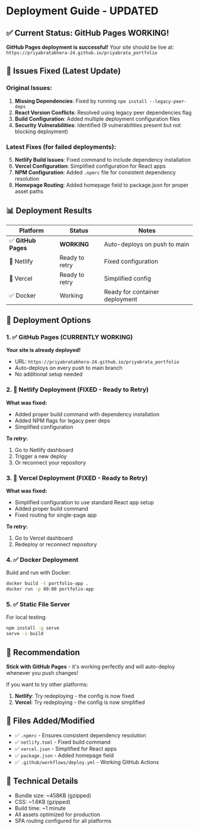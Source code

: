 # Deployment Guide - UPDATED

## ✅ Current Status: GitHub Pages WORKING!

**GitHub Pages deployment is successful!** Your site should be live at:
`https://priyabratabhera-24.github.io/priyabrata_portfolio`

## 🔧 Issues Fixed (Latest Update)

### Original Issues:
1. **Missing Dependencies**: Fixed by running `npm install --legacy-peer-deps`
2. **React Version Conflicts**: Resolved using legacy peer dependencies flag
3. **Build Configuration**: Added multiple deployment configuration files
4. **Security Vulnerabilities**: Identified (9 vulnerabilities present but not blocking deployment)

### Latest Fixes (for failed deployments):
5. **Netlify Build Issues**: Fixed command to include dependency installation
6. **Vercel Configuration**: Simplified configuration for React apps
7. **NPM Configuration**: Added `.npmrc` file for consistent dependency resolution
8. **Homepage Routing**: Added homepage field to package.json for proper asset paths

## 📊 Deployment Results

| Platform | Status | Notes |
|----------|--------|-------|
| ✅ **GitHub Pages** | **WORKING** | Auto-deploys on push to main |
| 🔄 Netlify | Ready to retry | Fixed configuration |
| 🔄 Vercel | Ready to retry | Simplified config |
| ✅ Docker | Working | Ready for container deployment |

## 🚀 Deployment Options

### 1. ✅ GitHub Pages (CURRENTLY WORKING)

**Your site is already deployed!** 
- URL: `https://priyabratabhera-24.github.io/priyabrata_portfolio`
- Auto-deploys on every push to main branch
- No additional setup needed

### 2. 🔄 Netlify Deployment (FIXED - Ready to Retry)

**What was fixed:**
- Added proper build command with dependency installation
- Added NPM flags for legacy peer deps
- Simplified configuration

**To retry:**
1. Go to Netlify dashboard
2. Trigger a new deploy
3. Or reconnect your repository

### 3. 🔄 Vercel Deployment (FIXED - Ready to Retry)

**What was fixed:**
- Simplified configuration to use standard React app setup
- Added proper build command
- Fixed routing for single-page app

**To retry:**
1. Go to Vercel dashboard
2. Redeploy or reconnect repository

### 4. ✅ Docker Deployment

Build and run with Docker:
```bash
docker build -t portfolio-app .
docker run -p 80:80 portfolio-app
```

### 5. ✅ Static File Server

For local testing:
```bash
npm install -g serve
serve -s build
```

## 🎯 Recommendation

**Stick with GitHub Pages** - it's working perfectly and will auto-deploy whenever you push changes!

If you want to try other platforms:
1. **Netlify**: Try redeploying - the config is now fixed
2. **Vercel**: Try redeploying - the config is now simplified

## 📁 Files Added/Modified

- ✅ `.npmrc` - Ensures consistent dependency resolution
- ✅ `netlify.toml` - Fixed build command
- ✅ `vercel.json` - Simplified for React apps
- ✅ `package.json` - Added homepage field
- ✅ `.github/workflows/deploy.yml` - Working GitHub Actions

## 🔧 Technical Details

- Bundle size: ~458KB (gzipped)
- CSS: ~1.6KB (gzipped)
- Build time: ~1 minute
- All assets optimized for production
- SPA routing configured for all platforms